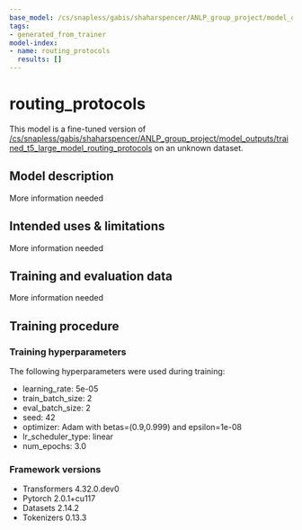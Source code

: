 ```yaml
---
base_model: /cs/snapless/gabis/shaharspencer/ANLP_group_project/model_outputs/trained_t5_large_model_routing_protocols
tags:
- generated_from_trainer
model-index:
- name: routing_protocols
  results: []
---
```


<!-- This model card has been generated automatically according to the information the Trainer had access to. You
should probably proofread and complete it, then remove this comment. -->

# routing_protocols

This model is a fine-tuned version of [/cs/snapless/gabis/shaharspencer/ANLP_group_project/model_outputs/trained_t5_large_model_routing_protocols](https://huggingface.co//cs/snapless/gabis/shaharspencer/ANLP_group_project/model_outputs/trained_t5_large_model_routing_protocols) on an unknown dataset.

## Model description

More information needed

## Intended uses & limitations

More information needed

## Training and evaluation data

More information needed

## Training procedure

### Training hyperparameters

The following hyperparameters were used during training:
- learning_rate: 5e-05
- train_batch_size: 2
- eval_batch_size: 2
- seed: 42
- optimizer: Adam with betas=(0.9,0.999) and epsilon=1e-08
- lr_scheduler_type: linear
- num_epochs: 3.0

### Framework versions

- Transformers 4.32.0.dev0
- Pytorch 2.0.1+cu117
- Datasets 2.14.2
- Tokenizers 0.13.3
